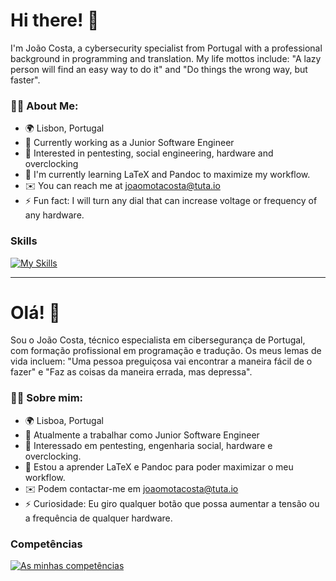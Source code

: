 # Hi there! 👋
I'm João Costa, a cybersecurity specialist from Portugal with a professional background in programming and translation. My life mottos include: "A lazy person will find an easy way to do it" and "Do things the wrong way, but faster".

### 👨‍💻 About Me:
- 🌍 Lisbon, Portugal
- 🔐 Currently working as a Junior Software Engineer
- 👀 Interested in pentesting, social engineering, hardware and overclocking
- 🧠 I'm currently learning LaTeX and Pandoc to maximize my workflow.
- ✉️ You can reach me at [joaomotacosta@tuta.io](mailto:joaomotacosta@tuta.io)
- ⚡ Fun fact: I will turn any dial that can increase voltage or frequency of any hardware.

### Skills
[![My Skills](https://skillicons.dev/icons?i=bash,cpp,cmake,css,git,github,gtk,html,latex,linux,md,mysql,nginx,ps,postgres,powershell,py,raspberrypi,regex,vscode&theme=dark&perline=10)](https://skillicons.dev)

---

# Olá! 👋
Sou o João Costa, técnico especialista em cibersegurança de Portugal, com formação profissional em programação e tradução. Os meus lemas de vida incluem: "Uma pessoa preguiçosa vai encontrar a maneira fácil de o fazer" e "Faz as coisas da maneira errada, mas depressa".

### 👨‍💻 Sobre mim:
- 🌍 Lisboa, Portugal
- 🔐 Atualmente a trabalhar como Junior Software Engineer
- 👀 Interessado em pentesting, engenharia social, hardware e overclocking.
- 🧠 Estou a aprender LaTeX e Pandoc para poder maximizar o meu workflow.
- ✉️ Podem contactar-me em [joaomotacosta@tuta.io](mailto:joaomotacosta@tuta.io)
- ⚡ Curiosidade: Eu giro qualquer botão que possa aumentar a tensão ou a frequência de qualquer hardware.

### Competências
[![As minhas competências](https://skillicons.dev/icons?i=bash,cpp,cmake,css,git,github,gtk,html,latex,linux,md,mysql,nginx,ps,postgres,powershell,py,raspberrypi,regex,vscode&theme=dark&perline=10)](https://skillicons.dev)
